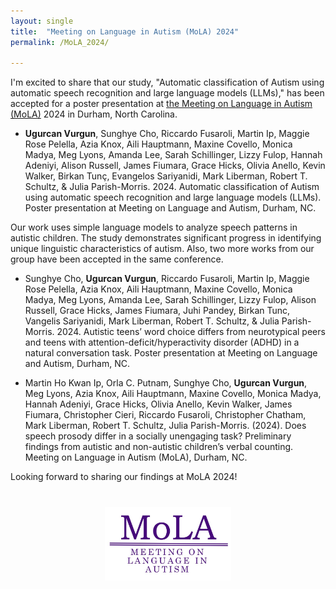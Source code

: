 ```yaml
---
layout: single
title:  "Meeting on Language in Autism (MoLA) 2024"
permalink: /MoLA_2024/

---
```


I'm excited to share that our study, "Automatic classification of Autism using automatic speech recognition and large language models (LLMs)," has been accepted for a poster presentation at [the Meeting on Language in Autism (MoLA)](https://molautism.org/) 2024 in Durham, North Carolina.

- **Ugurcan Vurgun**, Sunghye Cho, Riccardo Fusaroli, Martin Ip, Maggie Rose Pelella, Azia Knox, Aili Hauptmann, Maxine Covello, Monica Madya, Meg Lyons, Amanda Lee, Sarah Schillinger, Lizzy Fulop, Hannah Adeniyi, Alison Russell, James Fiumara, Grace Hicks, Olivia Anello, Kevin Walker, Birkan Tunç, Evangelos Sariyanidi, Mark Liberman, Robert T. Schultz, & Julia Parish-Morris. 2024. Automatic classification of Autism using automatic speech recognition and large language models (LLMs). Poster presentation at Meeting on Language and Autism, Durham, NC.

Our work uses simple language models to analyze speech patterns in autistic children. The study demonstrates significant progress in identifying unique linguistic characteristics of autism. Also, two more works from our group have been accepted in the same conference. 

- Sunghye Cho, **Ugurcan Vurgun**, Riccardo Fusaroli, Martin Ip, Maggie Rose Pelella, Azia Knox, Aili Hauptmann, Maxine Covello, Monica Madya, Meg Lyons, Amanda Lee, Sarah Schillinger, Lizzy Fulop, Alison Russell, Grace Hicks, James Fiumara, Juhi Pandey, Birkan Tunc, Vangelis Sariyanidi, Mark Liberman, Robert T. Schultz, & Julia Parish-Morris. 2024. Autistic teens’ word choice differs from neurotypical peers and teens with attention-deficit/hyperactivity disorder (ADHD) in a natural conversation task. Poster presentation at Meeting on Language and Autism, Durham, NC. 


- Martin Ho Kwan Ip, Orla C. Putnam, Sunghye Cho, **Ugurcan Vurgun**, Meg Lyons, Azia Knox, Aili Hauptmann, Maxine Covello, Monica Madya, Hannah Adeniyi, Grace Hicks, Olivia Anello, Kevin Walker, James Fiumara, Christopher Cieri, Riccardo Fusaroli, Christopher Chatham, Mark Liberman, Robert T. Schultz, Julia Parish-Morris. (2024). Does speech prosody differ in a socially unengaging task? Preliminary findings from autistic and non-autistic children’s verbal counting. Meeting on Language in Autism (MoLA), Durham, NC.


Looking forward to sharing our findings at MoLA 2024!

<div style="text-align:center; margin-top:40px;">
    <a href="https://molautism.org/">
        <img src="/assets/images/molalogo.jpg" alt="INSAR Logo" style="width: 40%;">
    </a>
</div>

